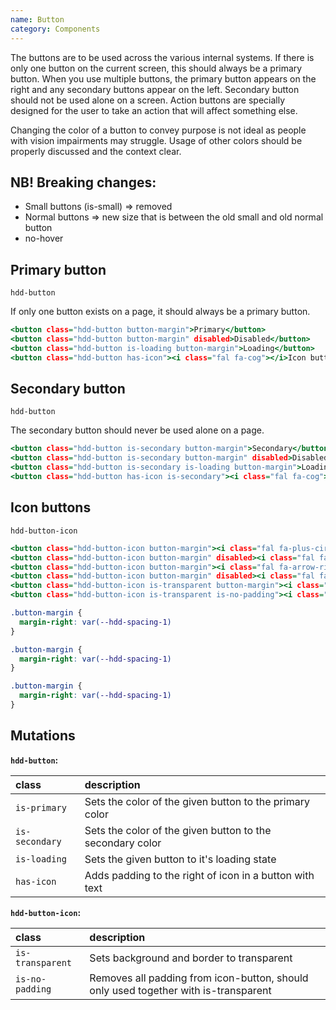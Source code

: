 ```yaml
---
name: Button
category: Components
---
```


The buttons are to be used across the various internal systems. If there is only one button on the current screen, this should always be a primary button. When you use multiple buttons, the primary button appears on the right and any secondary buttons appear on the left. Secondary button should not be used alone on a screen. Action buttons are specially designed for the user to take an action that will affect something else.

Changing the color of a button to convey purpose is not ideal as people with vision impairments may struggle. Usage of other colors should be properly discussed and the context clear.

## NB! Breaking changes:
- Small buttons (is-small) => removed
- Normal buttons => new size that is between the old small and old normal button  
- no-hover

## Primary button
`hdd-button`

If only one button exists on a page, it should always be a primary button. 

```primary-button.html
<button class="hdd-button button-margin">Primary</button>
<button class="hdd-button button-margin" disabled>Disabled</button>
<button class="hdd-button is-loading button-margin">Loading</button>
<button class="hdd-button has-icon"><i class="fal fa-cog"></i>Icon button</button>
```

## Secondary button
`hdd-button`

The secondary button should never be used alone on a page.

```secondary-button.html
<button class="hdd-button is-secondary button-margin">Secondary</button>
<button class="hdd-button is-secondary button-margin" disabled>Disabled</button>
<button class="hdd-button is-secondary is-loading button-margin">Loading</button>
<button class="hdd-button has-icon is-secondary"><i class="fal fa-cog"></i>Icon button</button>
```

## Icon buttons
`hdd-button-icon`


```icon-button.html
<button class="hdd-button-icon button-margin"><i class="fal fa-plus-circle"></i></button>
<button class="hdd-button-icon button-margin" disabled><i class="fal fa-plus-circle"></i></button>
<button class="hdd-button-icon button-margin"><i class="fal fa-arrow-right"></i></button>
<button class="hdd-button-icon button-margin" disabled><i class="fal fa-arrow-right"></i></button>
<button class="hdd-button-icon is-transparent button-margin"><i class="fal fa-cog"></i></button>
<button class="hdd-button-icon is-transparent is-no-padding"><i class="fal fa-cog"></i></button>
```

```primary-button.css  hidden
.button-margin {
  margin-right: var(--hdd-spacing-1)
}
```
```secondary-button.css  hidden
.button-margin {
  margin-right: var(--hdd-spacing-1)
}
```
```icon-button.css  hidden
.button-margin {
  margin-right: var(--hdd-spacing-1)
}
```

## Mutations
**`hdd-button`:**

| class | description|
| :--- | :--- |
| `is-primary` | Sets the color of the given button to the primary color |
| `is-secondary` | Sets the color of the given button to the secondary color |
| `is-loading` | Sets the given button to it's loading state |
| `has-icon` | Adds padding to the right of icon in a button with text |

**`hdd-button-icon`:**

| class | description|
| :--- | :--- |
| `is-transparent` | Sets background and border to transparent |
| `is-no-padding` | Removes all padding from icon-button, should only used together with is-transparent |

